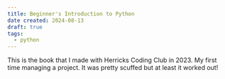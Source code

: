 ```yaml
---
title: Beginner's Introduction to Python
date created: 2024-08-13
draft: true
tags:
  - python
---
```


This is the book that I made with Herricks Coding Club in 2023. My first time managing a project. It was pretty scuffed but at least it worked out!
